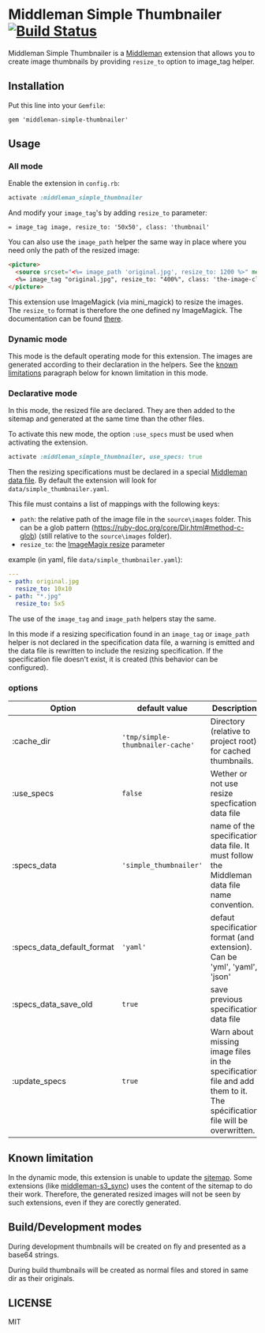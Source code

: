 Middleman Simple Thumbnailer [![Build Status](https://travis-ci.org/kubenstein/middleman-simple-thumbnailer.png?branch=master)](https://travis-ci.org/kubenstein/middleman-simple-thumbnailer)
=============

Middleman Simple Thumbnailer is a [Middleman](http://middlemanapp.com/) extension that allows you to create image thumbnails by providing `resize_to` option to image_tag helper.


## Installation

Put this line into your `Gemfile`:
```
gem 'middleman-simple-thumbnailer'
```

## Usage

### All mode

Enable the extension in `config.rb`:
```ruby
activate :middleman_simple_thumbnailer
```

And modify your `image_tag`'s by adding `resize_to` parameter:
```
= image_tag image, resize_to: '50x50', class: 'thumbnail'
```

You can also use the `image_path` helper the same way in place where you need only the path of the resized image:
```html
<picture>
  <source srcset="<%= image_path 'original.jpg', resize_to: 1200 %>" media="(min-width: 900px)">
  <%= image_tag "original.jpg", resize_to: "400%", class: 'the-image-class' %>
</picture>
``` 

This extension use ImageMagick (via mini_magick) to resize the images.
The `resize_to` format is therefore the one defined ny ImageMagick. The documentation can be found [there](http://www.imagemagick.org/script/command-line-processing.php#geometry).

### Dynamic mode

This mode is the default operating mode for this extension.
The images are generated according to their declaration in the helpers.
See the [known limitations](#known-limitation) paragraph below for known limitation in this mode.

### Declarative mode

In this mode, the resized file are declared. They are then added to the sitemap and generated at the same time than the other files.

To activate this new mode, the option `:use_specs` must be used when activating the extension.

```ruby
activate :middleman_simple_thumbnailer, use_specs: true
```

Then the resizing specifications must be declared in a special [Middleman data file](https://middlemanapp.com/advanced/data-files/). By default the extension will look for `data/simple_thumbnailer.yaml`.

This file must contains a list of mappings with the following keys:
  - `path`: the relative path of the image file in the `source\images` folder. This can be a glob pattern (https://ruby-doc.org/core/Dir.html#method-c-glob) (still relative to the `source\images` folder).
  - `resize_to`: the [ImageMagix resize](http://www.imagemagick.org/script/command-line-processing.php#geometry) parameter

example (in yaml, file `data/simple_thumbnailer.yaml`):

```yaml
---
- path: original.jpg
  resize_to: 10x10
- path: "*.jpg"
  resize_to: 5x5
```

The use of the `image_tag` and `image_path` helpers stay the same.

In this mode if a resizing specification found in an `image_tag` or `image_path` helper is not declared in the specification data file, a warning is emitted and the data file is rewritten to include the resizing specification. If the specification file doesn't exist, it is created (this behavior can be configured).


### options

Option                        | default value                    | Description 
------------------------------|----------------------------------|-------------
:cache_dir                    | `'tmp/simple-thumbnailer-cache'` | Directory (relative to project root) for cached thumbnails.
:use_specs                    | `false`                          | Wether or not use resize specfication data file
:specs\_data                  | `'simple_thumbnailer'`           | name of the specification data file. It must follow the Middleman data file name convention.
:specs\_data\_default\_format | `'yaml'`                         | defaut specification format (and extension). Can be 'yml', 'yaml', 'json'
:specs\_data\_save\_old       | `true`                           | save previous specification data file
:update\_specs                | `true`                           | Warn about missing image files in the specification file and add them to it. The spécification file will be overwritten.


## Known limitation

In the dynamic mode, this extension is unable to update the [sitemap](https://middlemanapp.com/advanced/sitemap/). Some extensions (like [middleman-s3_sync](https://github.com/fredjean/middleman-s3_sync)) uses the content of the sitemap to do their work. Therefore, the generated resized images will not be seen by such extensions, even if they are corectly generated.


## Build/Development modes

During development thumbnails will be created on fly and presented as a base64 strings.

During build thumbnails will be created as normal files and stored in same dir as their originals.


## LICENSE

MIT
